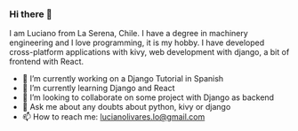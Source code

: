 ### Hi there 👋 
I am Luciano from La Serena, Chile. I have a degree in machinery engineering and I love programming, it is my hobby. I have developed cross-platform applications with kivy, web development with django, a bit of frontend with React.

<!--
**lucianolivares/lucianolivares** is a ✨ _special_ ✨ repository because its `README.md` (this file) appears on your GitHub profile.

Here are some ideas to get you started:
- 🤔 I’m looking for help with any doubts about python, kivy or django
- 😄 Pronouns: ...
- ⚡ Fun fact: ...
-->
- 🔭 I’m currently working on a Django Tutorial in Spanish
- 🌱 I’m currently learning Django and React
- 👯 I’m looking to collaborate on some project with Django as backend
- 💬 Ask me about any doubts about python, kivy or django
- 📫 How to reach me: lucianolivares.lo@gmail.com
